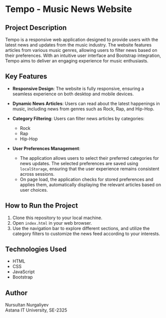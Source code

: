# Tempo - Music News Website

## Project Description

Tempo is a responsive web application designed to provide users with the latest news and updates from the music industry. The website features articles from various music genres, allowing users to filter news based on their preferences. With an intuitive user interface and Bootstrap integration, Tempo aims to deliver an engaging experience for music enthusiasts.

## Key Features

- **Responsive Design**: The website is fully responsive, ensuring a seamless experience on both desktop and mobile devices.
- **Dynamic News Articles**: Users can read about the latest happenings in music, including news from genres such as Rock, Rap, and Hip-Hop.
- **Category Filtering**: Users can filter news articles by categories:
  - Rock
  - Rap
  - Hip-Hop

- **User Preferences Management**:
  - The application allows users to select their preferred categories for news updates. The selected preferences are saved using `localStorage`, ensuring that the user experience remains consistent across sessions.
  - On page load, the application checks for stored preferences and applies them, automatically displaying the relevant articles based on user choices.

## How to Run the Project

1. Clone this repository to your local machine.
2. Open `index.html` in your web browser.
3. Use the navigation bar to explore different sections, and utilize the category filters to customize the news feed according to your interests.

## Technologies Used

- HTML
- CSS
- JavaScript
- Bootstrap

## Author

Nursultan Nurgaliyev  
Astana IT University, SE-2325
